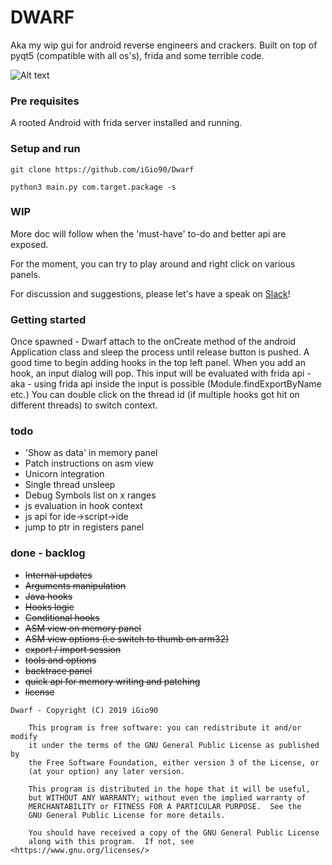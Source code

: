 # DWARF

Aka my wip gui for android reverse engineers and crackers.
Built on top of pyqt5 (compatible with all os's), frida and some terrible code. 

![Alt text](https://i.ibb.co/tPDRgmN/Schermata-2018-12-18-alle-18-35-02.png "Dwarf") 


### Pre requisites
A rooted Android with frida server installed and running.

### Setup and run

```
git clone https://github.com/iGio90/Dwarf

python3 main.py com.target.package -s
```

### WIP

More doc will follow when the 'must-have' to-do and better api are exposed.

For the moment, you can try to play around and right click on various panels.

For discussion and suggestions, please let's have a speak on [Slack](https://join.slack.com/t/resecret/shared_invite/enQtMzc1NTg4MzE3NjA1LTlkNzYxNTIwYTc2ZTYyOWY1MTQ1NzBiN2ZhYjQwYmY0ZmRhODQ0NDE3NmRmZjFiMmE1MDYwNWJlNDVjZDcwNGE)!

### Getting started

Once spawned - Dwarf attach to the onCreate method of the android Application class and sleep the process until release button is pushed.
A good time to begin adding hooks in the top left panel.
When you add an hook, an input dialog will pop. This input will be evaluated with frida api - aka - using frida api inside the input is possible (Module.findExportByName etc.)
You can double click on the thread id (if multiple hooks got hit on different threads) to switch context.

### todo
* 'Show as data' in memory panel
* Patch instructions on asm view
* Unicorn integration
* Single thread unsleep
* Debug Symbols list on x ranges
* js evaluation in hook context
* js api for ide->script->ide
* jump to ptr in registers panel

### done - backlog
* ~~Internal updates~~
* ~~Arguments manipulation~~
* ~~Java hooks~~
* ~~Hooks logic~~
* ~~Conditional hooks~~
* ~~ASM view on memory panel~~
* ~~ASM view options (i.e switch to thumb on arm32)~~
* ~~export / import session~~
* ~~tools and options~~
* ~~backtrace panel~~
* ~~quick api for memory writing and patching~~
* ~~license~~

```
Dwarf - Copyright (C) 2019 iGio90

    This program is free software: you can redistribute it and/or modify
    it under the terms of the GNU General Public License as published by
    the Free Software Foundation, either version 3 of the License, or
    (at your option) any later version.

    This program is distributed in the hope that it will be useful,
    but WITHOUT ANY WARRANTY; without even the implied warranty of
    MERCHANTABILITY or FITNESS FOR A PARTICULAR PURPOSE.  See the
    GNU General Public License for more details.

    You should have received a copy of the GNU General Public License
    along with this program.  If not, see <https://www.gnu.org/licenses/>
```